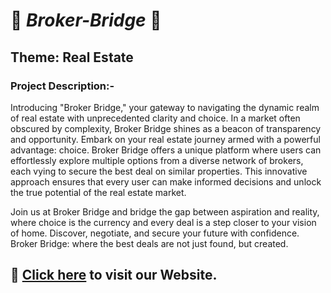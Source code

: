 # :beginner: ***Broker-Bridge*** :beginner:

## Theme: Real Estate ##

### Project Description:- ###

Introducing "Broker Bridge," your gateway to navigating the dynamic realm of real estate with unprecedented clarity and choice. In a market often obscured by complexity, Broker Bridge shines as a beacon of transparency and opportunity. Embark on your real estate journey armed with a powerful advantage: choice. Broker Bridge offers a unique platform where users can effortlessly explore multiple options from a diverse network of brokers, each vying to secure the best deal on similar properties. This innovative approach ensures that every user can make informed decisions and unlock the true potential of the real estate market.

Join us at Broker Bridge and bridge the gap between aspiration and reality, where choice is the currency and every deal is a step closer to your vision of home. Discover, negotiate, and secure your future with confidence. Broker Bridge: where the best deals are not just found, but created.

## :maple_leaf: [Click here](https://prayag9.github.io/Broker-Bridge/) to visit our Website.
